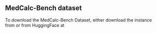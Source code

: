 ## MedCalc-Bench dataset

To download the MedCalc-Bench Dataset, either download the instance from or from HuggingFace at 